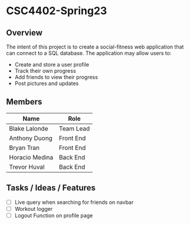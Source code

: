 # CSC4402-Spring23

## Overview
The intent of this project is to create a social-fitness web application that can connect to a SQL database.  The application may allow users to:
- Create and store a user profile
- Track their own progress 
- Add friends to view their progress
- Post pictures and updates

## Members
| Name           | Role      |
|----------------|-----------|
| Blake  Lalonde | Team Lead |
| Anthony Duong  | Front End |
| Bryan Tran     | Front End |
| Horacio Medina | Back End  |
| Trevor Huval   | Back End  |

## Tasks / Ideas / Features
- [ ] Live query when searching for friends on navbar
- [ ] Workout logger
- [ ] Logout Function on profile page
